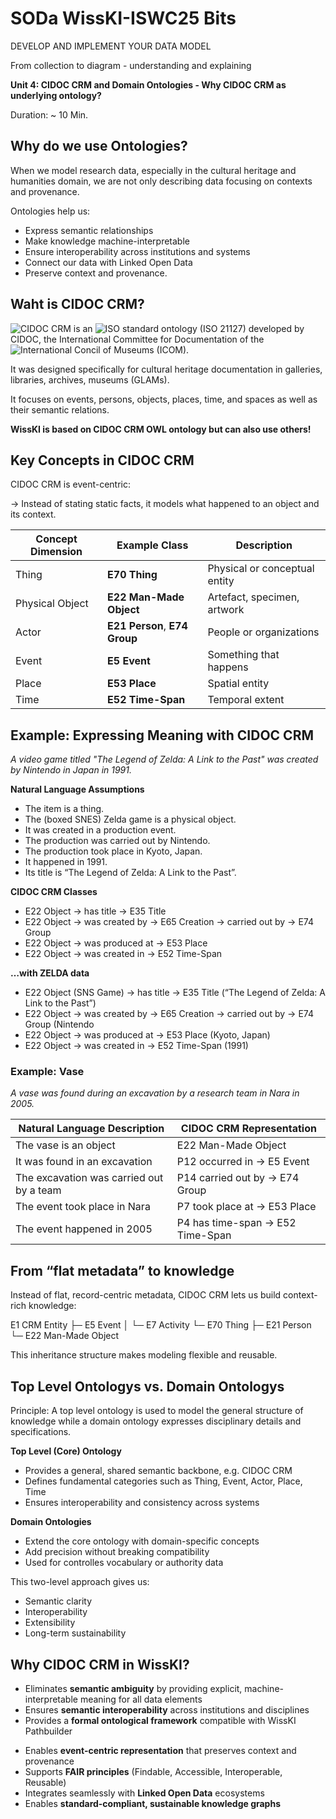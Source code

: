 <!--
*titel:
*author:in/urheber:in: 
orcid: 
email: SODa@sammlungen.io
*lizenz: cc by
lizenzlink: https://creativecommons.org/
*persistenter OER link: 
language: 
version:  v1
beschreibung: 
format: SODa WissKI How-to-Tutorial
modultitel: 
modul: Unit 1
einheitstitel: Welcome and warm-up 
eiheit: Einheit 1
lernziel: 

baustein:
zielgruppe: https://zenodo.org/records/15574575
gestaltungsprinzip: 
keywords: ???
erstellungsdatum: 

technische metadaten:
medientyp: text
dateiformat: .md
dauer: 
größe:
software: Web

icon: https://github.com/chastik/Beratung_Dateityp_Bild/refs/heads/main/resources/SODa-Logo_full.svg

link: https://raw.githubusercontent.com/chastik/WissKI/refs/heads/main/soda.css

-->

# SODa WissKI-ISWC25 Bits

DEVELOP AND IMPLEMENT YOUR DATA MODEL

From collection to diagram - understanding and explaining

**Unit 4: CIDOC CRM and Domain Ontologies  - Why CIDOC CRM as underlying ontology?**

Duration: ~ 10 Min.

## Why do we use Ontologies?

When we model research data, especially in the cultural heritage and humanities domain, we are not only describing data focusing on contexts and provenance.

Ontologies help us:

* Express semantic relationships
* Make knowledge machine-interpretable
* Ensure interoperability across institutions and systems
* Connect our data with Linked Open Data
* Preserve context and provenance.

## Waht is CIDOC CRM?

![CIDOC CRM](https://cidoc-crm.org/) is an ![ISO standard ontology (ISO 21127)](https://en.wikipedia.org/wiki/International_standard) developed by CIDOC, the International Committee for Documentation of the ![International Concil of Museums (ICOM)](https://icom.museum/en).

It was designed specifically for cultural heritage documentation in galleries, libraries, archives, museums (GLAMs).

It focuses on events, persons, objects, places, time, and spaces as well as their semantic relations. 

**WissKI is based on CIDOC CRM OWL ontology but can also use others!**

## Key Concepts in CIDOC CRM

CIDOC CRM is event-centric:

→ Instead of stating static facts, it models what happened to an object and its context.

| Concept Dimension | Example Class                 | Description                   |
| ----------------- | ----------------------------- | ----------------------------- |
| Thing             | **E70 Thing**                 | Physical or conceptual entity |
| Physical Object   | **E22 Man-Made Object**       | Artefact, specimen, artwork   |
| Actor             | **E21 Person**, **E74 Group** | People or organizations       |
| Event             | **E5 Event**                  | Something that happens        |
| Place             | **E53 Place**                 | Spatial entity                |
| Time              | **E52 Time-Span**             | Temporal extent               |


## Example: Expressing Meaning with CIDOC CRM

*A video game titled "The Legend of Zelda: A Link to the Past" was created by Nintendo in Japan in 1991.*

**Natural Language Assumptions**

* The item is a thing.
* The (boxed SNES) Zelda game is a physical object.
* It was created in a production event.
* The production was carried out by Nintendo.
* The production took place in Kyoto, Japan.
* It happened in 1991.
* Its title is “The Legend of Zelda: A Link to the Past”.


**CIDOC CRM Classes**

* E22 Object → has title → E35 Title
* E22 Object → was created by → E65 Creation → carried out by → E74 Group
* E22 Object → was produced at → E53 Place
* E22 Object → was created in → E52 Time-Span


**…with ZELDA data** 

* E22 Object (SNS Game) → has title → E35 Title (“The Legend of Zelda: A Link to the Past”)
* E22 Object → was created by → E65 Creation → carried out by → E74 Group (Nintendo
* E22 Object → was produced at → E53 Place (Kyoto, Japan)
* E22 Object → was created in → E52 Time-Span (1991)

### Example: Vase 

*A vase was found during an excavation by a research team in Nara in 2005.*

| Natural Language Description                  | CIDOC CRM Representation                         |
|-----------------------------------------------|--------------------------------------------------|
| The vase is an object                         | E22 Man-Made Object                              |
| It was found in an excavation                 | P12 occurred in → E5 Event                       |
| The excavation was carried out by a team      | P14 carried out by → E74 Group                   |
| The event took place in Nara                  | P7 took place at → E53 Place                     |
| The event happened in 2005                    | P4 has time-span → E52 Time-Span                 |

## From “flat metadata” to knowledge

Instead of flat, record-centric metadata, CIDOC CRM lets us build context-rich knowledge:

E1 CRM Entity
 ├─ E5 Event
 │   └─ E7 Activity
 └─ E70 Thing
     ├─ E21 Person
     └─ E22 Man-Made Object
     
This inheritance structure makes modeling flexible and reusable.

## Top Level Ontologys vs. Domain Ontologys 

Principle:
A top level ontology is used to model the general structure of knowledge while a domain ontology expresses disciplinary details and specifications.

**Top Level (Core) Ontology**
* Provides a general, shared semantic backbone, e.g. CIDOC CRM
* Defines fundamental categories such as Thing, Event, Actor, Place, Time
* Ensures interoperability and consistency across systems

**Domain Ontologies**
* Extend the core ontology with domain-specific concepts
* Add precision without breaking compatibility
* Used for controlles vocabulary or authority data 

This two-level approach gives us:
* Semantic clarity
* Interoperability
* Extensibility
* Long-term sustainability 

## Why CIDOC CRM in WissKI?

* Eliminates **semantic ambiguity** by providing explicit, machine-interpretable meaning for all data elements  
* Ensures **semantic interoperability** across institutions and disciplines  
* Provides a **formal ontological framework** compatible with WissKI Pathbuilder  
- Enables **event-centric representation** that preserves context and provenance  
- Supports **FAIR principles** (Findable, Accessible, Interoperable, Reusable)  
- Integrates seamlessly with **Linked Open Data** ecosystems  
- Enables **standard-compliant, sustainable knowledge graphs**


